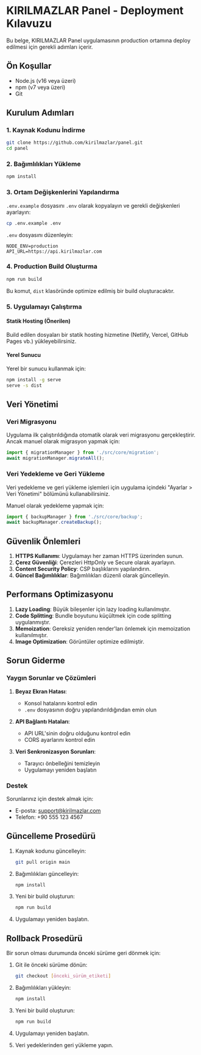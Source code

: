 # KIRILMAZLAR Panel - Deployment Kılavuzu

Bu belge, KIRILMAZLAR Panel uygulamasının production ortamına deploy edilmesi için gerekli adımları içerir.

## Ön Koşullar

- Node.js (v16 veya üzeri)
- npm (v7 veya üzeri)
- Git

## Kurulum Adımları

### 1. Kaynak Kodunu İndirme

```bash
git clone https://github.com/kirilmazlar/panel.git
cd panel
```

### 2. Bağımlılıkları Yükleme

```bash
npm install
```

### 3. Ortam Değişkenlerini Yapılandırma

`.env.example` dosyasını `.env` olarak kopyalayın ve gerekli değişkenleri ayarlayın:

```bash
cp .env.example .env
```

`.env` dosyasını düzenleyin:

```
NODE_ENV=production
API_URL=https://api.kirilmazlar.com
```

### 4. Production Build Oluşturma

```bash
npm run build
```

Bu komut, `dist` klasöründe optimize edilmiş bir build oluşturacaktır.

### 5. Uygulamayı Çalıştırma

#### Statik Hosting (Önerilen)

Build edilen dosyaları bir statik hosting hizmetine (Netlify, Vercel, GitHub Pages vb.) yükleyebilirsiniz.

#### Yerel Sunucu

Yerel bir sunucu kullanmak için:

```bash
npm install -g serve
serve -s dist
```

## Veri Yönetimi

### Veri Migrasyonu

Uygulama ilk çalıştırıldığında otomatik olarak veri migrasyonu gerçekleştirir. Ancak manuel olarak migrasyon yapmak için:

```javascript
import { migrationManager } from './src/core/migration';
await migrationManager.migrateAll();
```

### Veri Yedekleme ve Geri Yükleme

Veri yedekleme ve geri yükleme işlemleri için uygulama içindeki "Ayarlar > Veri Yönetimi" bölümünü kullanabilirsiniz.

Manuel olarak yedekleme yapmak için:

```javascript
import { backupManager } from './src/core/backup';
await backupManager.createBackup();
```

## Güvenlik Önlemleri

1. **HTTPS Kullanımı**: Uygulamayı her zaman HTTPS üzerinden sunun.
2. **Çerez Güvenliği**: Çerezleri HttpOnly ve Secure olarak ayarlayın.
3. **Content Security Policy**: CSP başlıklarını yapılandırın.
4. **Güncel Bağımlılıklar**: Bağımlılıkları düzenli olarak güncelleyin.

## Performans Optimizasyonu

1. **Lazy Loading**: Büyük bileşenler için lazy loading kullanılmıştır.
2. **Code Splitting**: Bundle boyutunu küçültmek için code splitting uygulanmıştır.
3. **Memoization**: Gereksiz yeniden render'ları önlemek için memoization kullanılmıştır.
4. **Image Optimization**: Görüntüler optimize edilmiştir.

## Sorun Giderme

### Yaygın Sorunlar ve Çözümleri

1. **Beyaz Ekran Hatası**:
   - Konsol hatalarını kontrol edin
   - `.env` dosyasının doğru yapılandırıldığından emin olun

2. **API Bağlantı Hataları**:
   - API URL'sinin doğru olduğunu kontrol edin
   - CORS ayarlarını kontrol edin

3. **Veri Senkronizasyon Sorunları**:
   - Tarayıcı önbelleğini temizleyin
   - Uygulamayı yeniden başlatın

### Destek

Sorunlarınız için destek almak için:

- E-posta: support@kirilmazlar.com
- Telefon: +90 555 123 4567

## Güncelleme Prosedürü

1. Kaynak kodunu güncelleyin:
   ```bash
   git pull origin main
   ```

2. Bağımlılıkları güncelleyin:
   ```bash
   npm install
   ```

3. Yeni bir build oluşturun:
   ```bash
   npm run build
   ```

4. Uygulamayı yeniden başlatın.

## Rollback Prosedürü

Bir sorun olması durumunda önceki sürüme geri dönmek için:

1. Git ile önceki sürüme dönün:
   ```bash
   git checkout [önceki_sürüm_etiketi]
   ```

2. Bağımlılıkları yükleyin:
   ```bash
   npm install
   ```

3. Yeni bir build oluşturun:
   ```bash
   npm run build
   ```

4. Uygulamayı yeniden başlatın.

5. Veri yedeklerinden geri yükleme yapın.